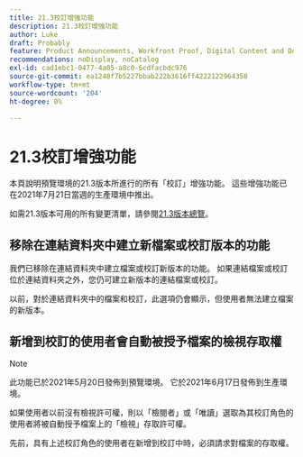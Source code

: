 ```yaml
---
title: 21.3校訂增強功能
description: 21.3校訂增強功能
author: Luke
draft: Probably
feature: Product Announcements, Workfront Proof, Digital Content and Documents
recommendations: noDisplay, noCatalog
exl-id: cad1ebc1-0477-4a05-a8c0-6cdfacbdc976
source-git-commit: ea1248f7b5227bbab222b3616ff4222122964358
workflow-type: tm+mt
source-wordcount: '204'
ht-degree: 0%

---
```


# 21.3校訂增強功能

本頁說明預覽環境的21.3版本所進行的所有「校訂」增強功能。 這些增強功能已在2021年7月21日當週的生產環境中推出。

如需21.3版本可用的所有變更清單，請參閱[21.3版本總覽](../../../product-announcements/product-releases/21.3-release-activity/21-3-release-overview.md)。

## 移除在連結資料夾中建立新檔案或校訂版本的功能

我們已移除在連結資料夾中建立檔案或校訂新版本的功能。 如果連結檔案或校訂位於連結資料夾之外，您仍可建立新版本的連結檔案或校訂。

以前，對於連結資料夾中的檔案和校訂，此選項仍會顯示，但使用者無法建立檔案的新版本。

## 新增到校訂的使用者會自動被授予檔案的檢視存取權

>[!NOTE]
>
>此功能已於2021年5月20日發佈到預覽環境。 它於2021年6月17日發佈到生產環境。

如果使用者以前沒有檢視許可權，則以「檢閱者」或「唯讀」選取為其校訂角色的使用者將被自動授予檔案上的「檢視」存取許可權。

先前，具有上述校訂角色的使用者在新增到校訂中時，必須請求對檔案的存取權。
